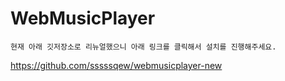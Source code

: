 # WebMusicPlayer

```
현재 아래 깃저장소로 리뉴얼했으니 아래 링크를 클릭해서 설치를 진행해주세요.
```
https://github.com/sssssqew/webmusicplayer-new


